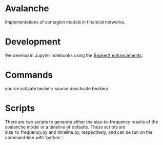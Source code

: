 # Avalanche
Implementations of contagion models in financial networks.

# Development
We develop in Jupyter notebooks using the [BeakerX enhancements](http://beakerx.com/documentation).

# Commands
source activate beakerx
source deactivate beakerx

# Scripts
There are two scripts to generate either the size-to-frequency results of the avalanche model or a timeline of defaults. These scripts are size_to_frequency.py and timeline.py, respectively, and can be run on the command-line with 'python <replace with script name>'.